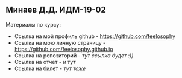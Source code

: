 ## Минаев Д.Д. ИДМ-19-02

Материалы по курсу:
- Ссылка на мой профиль github - https://github.com/feelosophy
- Ссылка на мою личную страницу - https://github.com/feelosophy.github.io
- Ссылка на репозиторий - *тут ссылка будет :))*
- Ссылка на отчет - *и тут*
- Ссылка на билет - *тут тоже*
